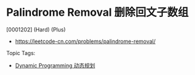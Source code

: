 # Palindrome Removal 删除回文子数组

[0001202] (Hard) (Plus)

- https://leetcode-cn.com/problems/palindrome-removal/

Topic Tags:

- [Dynamic Programming 动态规划](https://leetcode-cn.com/tag/dynamic-programming/)
